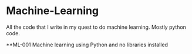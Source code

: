 # Machine-Learning
All the code that I write in my quest to do machine learning. Mostly python code.

**ML-001
Machine learning using Python and no libraries installed
